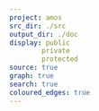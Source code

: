 ```yaml
---
project: amos
src_dir: ./src
output_dir: ./doc
display: public
        private
        protected
source: true
graph: true
search: true
coloured_edges: true
---
```

